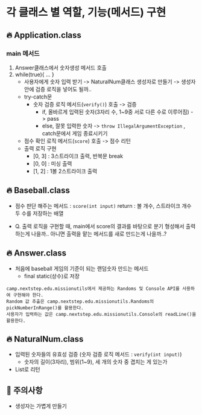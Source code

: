 # 각 클래스 별 역할, 기능(메서드) 구현

## 🔥 Application.class
### main 메서드
1. Answer클래스에서 숫자생성 메서드 호출
2. while(true){ ... }
   - 사용자에게 숫자 입력 받기 -> NaturalNum클래스 생성자로 만들기
     -> 생성자 안에 검증 로직을 넣어도 될까..
   - try-catch문
     - 숫자 검증 로직 메서드(`verify()`) 호출 -> 검증
       - if, 올바르게 입력된 숫자(3자리 수, 1~9중 서로 다른 수로 이루어짐) -> pass
       - else, 잘못 입력한 숫자 -> `throw IllegalArgumentException`
                                , catch문에서 게임 종료시키기
   - 점수 확인 로직 메서드(`score`) 호출 -> 점수 리턴
   - 출력 로직 구현
     - [0, 3] : 3스트라이크 출력, 반복문 break
     - [0, 0] : 미싱 출력
     - [1, 2] : 1볼 2스트라이크 출력


## 🔥 Baseball.class
- 점수 판단 해주는 메서드 : `score(int input)`
   return : 볼 개수, 스트라이크 개수 두 수를 저장하는 배열

- Q. 출력 로직을 구현할 때, main에서 score의 결과를 바탕으로 분기 형성해서 출력하는게 나을까..
    아니면 출력을 맡는 메서드를 새로 만드는게 나을까..?

## 🔥 Answer.class
- 처음에 baseball 게임의 기준이 되는 랜덤숫자 만드는 메서드
    - final static(상수)로 저장
```
camp.nextstep.edu.missionutils에서 제공하는 Randoms 및 Console API를 사용하여 구현해야 한다.
Random 값 추출은 camp.nextstep.edu.missionutils.Randoms의 pickNumberInRange()를 활용한다.
사용자가 입력하는 값은 camp.nextstep.edu.missionutils.Console의 readLine()을 활용한다.
```

## 🔥 NaturalNum.class
- 입력된 숫자들의 유효성 검증 (숫자 검증 로직 메서드 : `verify(int input)`)
  - 숫자의 길이(3자리), 범위(1~9), 세 개의 숫자 중 겹치는 게 있는가
- List<Integer>로 리턴

## 🚨 주의사항
- 생성자는 가볍게 만들기